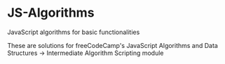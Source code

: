 # JS-Algorithms
JavaScript algorithms for basic functionalities

These are solutions for freeCodeCamp's JavaScript Algorithms and Data Structures -> Intermediate Algorithm Scripting module

